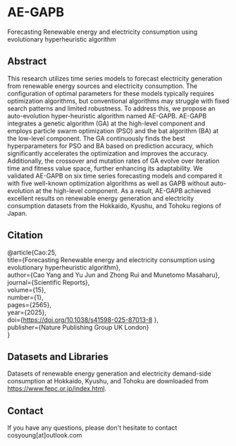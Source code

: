 # AE-GAPB
Forecasting Renewable energy and electricity consumption using evolutionary hyperheuristic algorithm

## Abstract
This research utilizes time series models to forecast electricity generation from renewable energy sources and electricity consumption. The configuration of optimal parameters for these models typically requires optimization algorithms, but conventional algorithms may struggle with fixed search patterns and limited robustness. To address this, we propose an auto-evolution hyper-heuristic algorithm named AE-GAPB. AE-GAPB integrates a genetic algorithm (GA) at the high-level component and employs particle swarm optimization (PSO) and the bat algorithm (BA) at the low-level component. The GA continuously finds the best hyperparameters for PSO and BA based on prediction accuracy, which significantly accelerates the optimization and improves the accuracy. Additionally, the crossover and mutation rates of GA evolve over iteration time and fitness value space, further enhancing its adaptability. We validated AE-GAPB on six time series forecasting models and compared it with five well-known optimization algorithms as well as GAPB without auto-evolution at the high-level component. As a result, AE-GAPB achieved excellent results on renewable energy generation and electricity consumption datasets from the Hokkaido, Kyushu, and Tohoku regions of Japan.

## Citation
@article{Cao:25,  
  title={Forecasting Renewable energy and electricity consumption using evolutionary hyperheuristic algorithm},  
  author={Cao Yang and Yu Jun and Zhong Rui and Munetomo Masaharu},  
  journal={Scientific Reports},  
  volume={15},  
  number={1},  
  pages={2565},  
  year={2025},  
  doi={https://doi.org/10.1038/s41598-025-87013-8 },  
  publisher={Nature Publishing Group UK London}  
}

## Datasets and Libraries
Datasets of renewable energy generation and electricity demand-side consumption at Hokkaido, Kyushu, and Tohoku are downloaded from https://www.fepc.or.jp/index.html.

## Contact
If you have any questions, please don't hesitate to contact cosyoung[at]outlook.com
